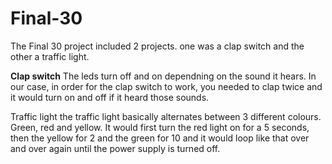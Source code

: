 # Final-30
The Final 30 project included 2 projects. one was a clap switch and the other a traffic light. 

**Clap switch**
The leds turn off and on dependning on the sound it hears. In our case, in order for the clap switch to work, you needed to clap twice and it would turn on and off if it heard those sounds.

Traffic light
the traffic light basically alternates between 3 different colours. Green, red and yellow. It would first turn the red light on for a 5 seconds, then the yellow for 2 and the green for 10 and it would loop like that over and over again until the power supply is turned off.
